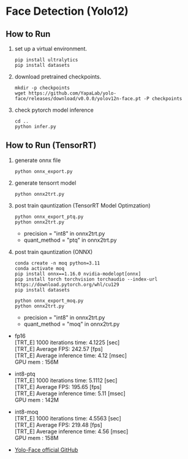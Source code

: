 # Face Detection (Yolo12)

## How to Run

1. set up a virtual environment.
    ```
    pip install ultralytics
    pip install datasets
    ```

2. download pretrained checkpoints.
    ```
    mkdir -p checkpoints
    wget https://github.com/YapaLab/yolo-face/releases/download/v0.0.0/yolov12n-face.pt -P checkpoints
    ```

3. check pytorch model inference
    ```
    cd ..
    python infer.py
    ```

## How to Run (TensorRT)

1. generate onnx file
    ```
    python onnx_export.py
    ```

2. generate tensorrt model
    ```
    python onnx2trt.py
    ```

3. post train qauntization (TensorRT Model Optimzation)
    ```
    python onnx_export_ptq.py
    python onnx2trt.py
    ```
    - precision = "int8" in onnx2trt.py
    - quant_method = "ptq" in onnx2trt.py

4. post train qauntization (ONNX)
    ```
    conda create -n moq python=3.11
    conda activate moq
    pip install onnx==1.16.0 nvidia-modelopt[onnx]
    pip install torch torchvision torchaudio --index-url https://download.pytorch.org/whl/cu129
    pip install datasets

    python onnx_export_moq.py
    python onnx2trt.py
    ```
    - precision = "int8" in onnx2trt.py
    - quant_method = "moq" in onnx2trt.py

- fp16   
    [TRT_E] 1000 iterations time: 4.1225 [sec]   
    [TRT_E] Average FPS: 242.57 [fps]   
    [TRT_E] Average inference time: 4.12 [msec]   
    GPU mem : 156M   

- int8-ptq   
    [TRT_E] 1000 iterations time: 5.1112 [sec]   
    [TRT_E] Average FPS: 195.65 [fps]   
    [TRT_E] Average inference time: 5.11 [msec]   
    GPU mem : 142M   

- int8-moq   
    [TRT_E] 1000 iterations time: 4.5563 [sec]   
    [TRT_E] Average FPS: 219.48 [fps]   
    [TRT_E] Average inference time: 4.56 [msec]   
    GPU mem : 158M   

- [Yolo-Face official GitHub](https://github.com/YapaLab/yolo-face)

